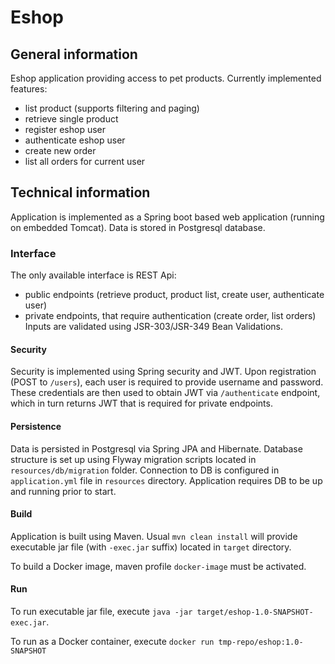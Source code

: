 # Eshop
## General information
Eshop application providing access to pet products.
Currently implemented features:
- list product (supports filtering and paging)
- retrieve single product
- register eshop user
- authenticate eshop user
- create new order
- list all orders for current user

## Technical information
Application is implemented as a Spring boot based web application (running on embedded Tomcat). 
Data is stored in Postgresql database.

### Interface
The only available interface is REST Api:
- public endpoints (retrieve product, product list, create user, authenticate user)
- private endpoints, that require authentication (create order, list orders)
Inputs are validated using JSR-303/JSR-349 Bean Validations.

#### Security
Security is implemented using Spring security and JWT. Upon registration (POST to `/users`), each user is required to 
provide username and password. These credentials are then used to obtain JWT via `/authenticate` endpoint, which in turn 
returns JWT that is required for private endpoints.

#### Persistence
Data is persisted in Postgresql via Spring JPA and Hibernate. Database structure is set up using Flyway migration scripts
located in `resources/db/migration` folder. Connection to DB is configured in `application.yml` file in `resources` directory.
Application requires DB to be up and running prior to start.

#### Build
Application is built using Maven. Usual `mvn clean install` will provide executable jar file (with `-exec.jar` suffix) 
located in `target` directory. 

To build a Docker image, maven profile `docker-image` must be activated.

#### Run
To run executable jar file, execute `java -jar target/eshop-1.0-SNAPSHOT-exec.jar`.

To run as a Docker container, execute `docker run tmp-repo/eshop:1.0-SNAPSHOT`